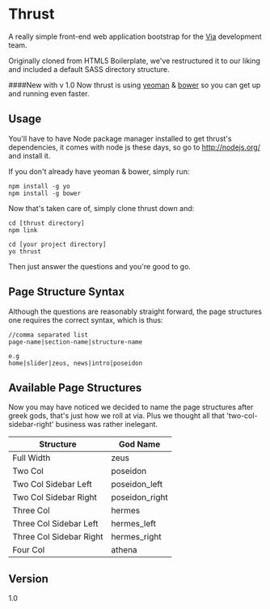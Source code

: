 Thrust
=========

A really simple front-end web application bootstrap for the [Via] development team.

Originally cloned from HTML5 Boilerplate, we've restructured it to our liking and included a default SASS directory structure.

####New with v 1.0
Now thrust is using [yeoman] & [bower] so you can get up and running even faster.

Usage
-----
You'll have to have Node package manager installed to get thrust's dependencies, it comes with node js these days, so go to http://nodejs.org/ and install it.

If you don't already have yeoman & bower, simply run:
```
npm install -g yo
npm install -g bower
```

Now that's taken care of, simply clone thrust down and:
```
cd [thrust directory]
npm link

cd [your project directory]
yo thrust
```
Then just answer the questions and you're good to go.

Page Structure Syntax
----
Although the questions are reasonably straight forward, the page structures one requires the correct syntax, which is thus:
```
//comma separated list
page-name|section-name|structure-name

e.g
home|slider|zeus, news|intro|poseidon
```

Available Page Structures
---

Now you may have noticed we decided to name the page structures after greek gods, that's just how we roll at via.
Plus we thought all that 'two-col-sidebar-right' business was rather inelegant.

| Structure               | God Name          |
| ------------------------|-------------------|
| Full Width              | zeus              |
| Two Col                 | poseidon          |
| Two Col Sidebar Left    | poseidon_left     |
| Two Col Sidebar Right   | poseidon_right    |
| Three Col               | hermes		      |
| Three Col Sidebar Left  | hermes_left       |
| Three Col Sidebar Right | hermes_right      |
| Four Col                | athena            |

Version
----

1.0


[via]:http://www.viacreative.co.uk
[yeoman]:http://yeoman.io/
[bower]:http://bower.io/